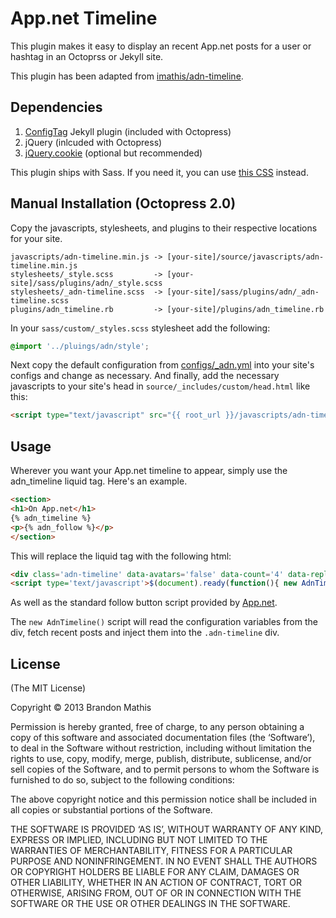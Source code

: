 # App.net Timeline

This plugin makes it easy to display an recent App.net posts for a user or hashtag in an Octoprss or Jekyll site.

This plugin has been adapted from [imathis/adn-timeline](https://github.com/imathis/adn-timeline).

## Dependencies

1. [ConfigTag](https://github.com/octopress/config-tag) Jekyll plugin (included with Octopress)
2. jQuery (inlcuded with Octopress)
3. [jQuery.cookie](https://github.com/imathis/adn-timeline/blob/master/javascripts/lib/jquery.cookie.min.js) (optional but recommended)

This plugin ships with Sass. If you need it, you can use [this CSS](https://github.com/imathis/adn-timeline/blob/master/stylesheets/adn-timeline.css) instead.

## Manual Installation (Octopress 2.0)

Copy the javascripts, stylesheets, and plugins to their respective locations for your site.

```
javascripts/adn-timeline.min.js -> [your-site]/source/javascripts/adn-timeline.min.js
stylesheets/_style.scss         -> [your-site]/sass/plugins/adn/_style.scss
stylesheets/_adn-timeline.scss  -> [your-site]/sass/plugins/adn/_adn-timeline.scss
plugins/adn_timeline.rb         -> [your-site]/plugins/adn_timeline.rb
```

In your `sass/custom/_styles.scss` stylesheet add the following:

```scss
@import '../pluings/adn/style';
```

Next copy the default configuration from [configs/_adn.yml](https://github.com/octopress/adn-timeline/blob/master/configs/_adn.yml) into your site's configs and change as necessary. And finally, add the necessary javascripts to your site's head in `source/_includes/custom/head.html` like this:

```html
<script type="text/javascript" src="{{ root_url }}/javascripts/adn-timeline.min.js"></script>
```

## Usage

Wherever you want your App.net timeline to appear, simply use the adn_timeline liquid tag. Here's an example.

```html
<section>
<h1>On App.net</h1>
{% adn_timeline %}
<p>{% adn_follow %}</p>
</section>
```

This will replace the liquid tag with the following html:

```html
<div class='adn-timeline' data-avatars='false' data-count='4' data-replies='false' data-reposts='false' data-username='your-username'></div>
<script type='text/javascript'>$(document).ready(function(){ new AdnTimeline() })</script>
```

As well as the standard follow button script provided by [App.net](http://app.net/about/buttons/).

The `new AdnTimeline()` script will read the configuration variables from the div, fetch recent posts and inject them into the `.adn-timeline` div.

## License
(The MIT License)

Copyright © 2013 Brandon Mathis

Permission is hereby granted, free of charge, to any person obtaining a copy of this software and associated documentation files (the ‘Software’), to deal in the Software without restriction, including without limitation the rights to use, copy, modify, merge, publish, distribute, sublicense, and/or sell copies of the Software, and to permit persons to whom the Software is furnished to do so, subject to the following conditions:

The above copyright notice and this permission notice shall be included in all copies or substantial portions of the Software.

THE SOFTWARE IS PROVIDED ‘AS IS’, WITHOUT WARRANTY OF ANY KIND, EXPRESS OR IMPLIED, INCLUDING BUT NOT LIMITED TO THE WARRANTIES OF MERCHANTABILITY, FITNESS FOR A PARTICULAR PURPOSE AND NONINFRINGEMENT. IN NO EVENT SHALL THE AUTHORS OR COPYRIGHT HOLDERS BE LIABLE FOR ANY CLAIM, DAMAGES OR OTHER LIABILITY, WHETHER IN AN ACTION OF CONTRACT, TORT OR OTHERWISE, ARISING FROM, OUT OF OR IN CONNECTION WITH THE SOFTWARE OR THE USE OR OTHER DEALINGS IN THE SOFTWARE.
